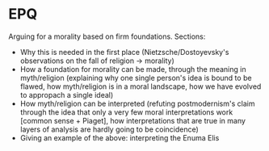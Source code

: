 # EPQ
Arguing for a morality based on firm foundations.
Sections:
 - Why this is needed in the first place (Nietzsche/Dostoyevsky's observations on the fall of religion -> morality)
 - How a foundation for morality can be made, through the meaning in myth/religion (explaining why one single person's idea is bound to be flawed, how myth/religion is in a moral landscape, how we have evolved to appropach a single ideal)
 - How myth/religion can be interpreted (refuting postmodernism's claim through the idea that only a very few moral interpretations work [common sense + Piaget], how interpretations that are true in many layers of analysis are hardly going to be coincidence)
 - Giving an example of the above: interpreting the Enuma Elis
